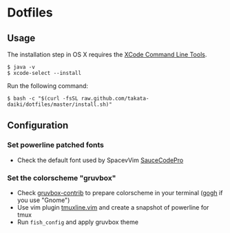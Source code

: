 # Dotfiles

## Usage

The installation step in OS X requires the [XCode Command Line Tools](https://developer.apple.com/downloads).

```
$ java -v
$ xcode-select --install
```

Run the following command:

```
$ bash -c "$(curl -fsSL raw.github.com/takata-daiki/dotfiles/master/install.sh)"
```

## Configuration

### Set powerline patched fonts
* Check the default font used by SpacevVim [SauceCodePro](https://spacevim.org/documentation/#font)

### Set the colorscheme "gruvbox"
* Check [gruvbox-contrib](https://github.com/morhetz/gruvbox-contrib) to prepare colorscheme in your terminal ([gogh](https://github.com/Mayccoll/Gogh) if you use "Gnome")
* Use vim plugin [tmuxline.vim](https://github.com/edkolev/tmuxline.vim) and create a snapshot of powerline for tmux
* Run `fish_config` and apply gruvbox theme
